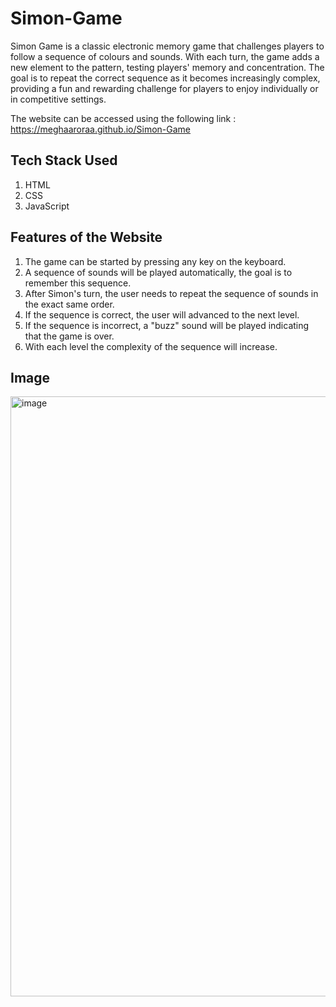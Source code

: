 # Simon-Game

Simon Game is a classic electronic memory game that challenges players to follow a sequence of colours and sounds. With each turn, the game adds a new element to the pattern, testing players' memory and concentration. The goal is to repeat the correct sequence as it becomes increasingly complex, providing a fun and rewarding challenge for players to enjoy individually or in competitive settings.

The website can be accessed using the following link : https://meghaaroraa.github.io/Simon-Game

## Tech Stack Used
1. HTML
2. CSS
3. JavaScript

## Features of the Website
1. The game can be started by pressing any key on the keyboard.
2. A sequence of sounds will be played automatically, the goal is to remember this sequence.
3. After Simon's turn, the user needs to repeat the sequence of sounds in the exact same order.
4. If the sequence is correct, the user will advanced to the next level.
5. If the sequence is incorrect, a "buzz" sound will be played indicating that the game is over.
6. With each level the complexity of the sequence will increase.

## Image
<img width="960" alt="image" src="https://github.com/meghaaroraa/Simon-Game/assets/96053499/f3cb7aad-bcca-4e24-b6f1-c0e87b965c21">
